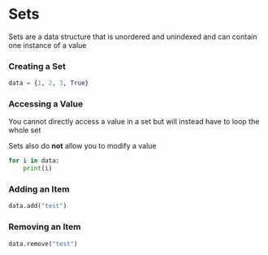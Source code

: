 # Sets

Sets are a data structure that is unordered and unindexed and can contain one instance of a value

### Creating a Set

```python
data = {1, 2, 3, True}
```

### Accessing a Value

You cannot directly access a value in a set but will instead have to loop the whole set

Sets also do **not** allow you to modify a value

```python
for i in data:
    print(i)
```

### Adding an Item

```python
data.add("test")
```

### Removing an Item

```python
data.remove("test")
```

